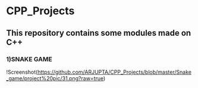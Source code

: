 # CPP_Projects

## This repository contains some modules made on C++
### 1)SNAKE GAME

!Screenshot(https://github.com/ARJUPTA/CPP_Projects/blob/master/Snake_game/project%20pic/31.png?raw=true)
